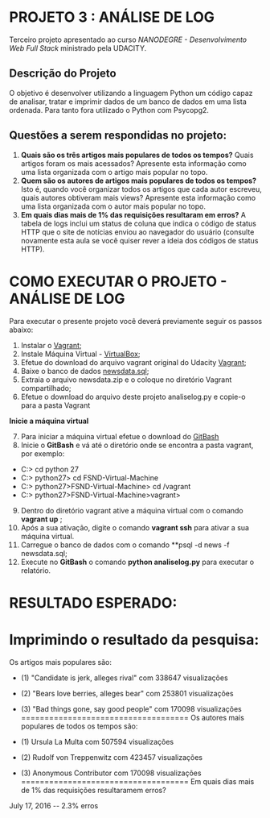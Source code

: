 # PROJETO 3 : ANÁLISE DE LOG
Terceiro projeto apresentado ao curso *NANODEGRE - Desenvolvimento Web Full Stack* ministrado pela UDACITY.

## Descrição do Projeto
O objetivo é desenvolver utilizando a linguagem Python um código capaz de analisar, tratar e imprimir dados de um banco de dados em uma lista ordenada. Para tanto fora utilizado o Python com Psycopg2. 

## Questões a serem respondidas no projeto:
1.  **Quais são os três artigos mais populares de todos os tempos?** Quais artigos foram os mais acessados? Apresente esta informação como uma lista organizada com o artigo mais popular no topo.
2. **Quem são os autores de artigos mais populares de todos os tempos?** Isto é, quando você organizar todos os artigos que cada autor escreveu, quais autores obtiveram mais views? Apresente esta informação como uma lista organizada com o autor mais popular no topo.
3. **Em quais dias mais de 1% das requisições resultaram em erros?** A tabela de logs inclui um status de coluna que indica o código de status HTTP que o site de notícias enviou ao navegador do usuário (consulte novamente esta aula se você quiser rever a ideia dos códigos de status HTTP).

# COMO EXECUTAR O PROJETO - ANÁLISE DE LOG
Para executar o presente projeto você deverá previamente seguir os passos abaixo:

1. Instalar o [Vagrant](https://www.vagrantup.com/);
2. Instale Máquina Virtual - [VirtualBox](https://www.virtualbox.org/);
3. Efetue do download do arquivo vagrant original do Udacity [Vagrant](https://github.com/udacity/fullstack-nanodegree-vm
);
4. Baixe o banco de dados [newsdata.sql](https://d17h27t6h515a5.cloudfront.net/topher/2016/August/57b5f748_newsdata/newsdata.zip);
5. Extraia o arquivo newsdata.zip e o coloque no diretório Vagrant compartilhado;
6. Efetue o download do arquivo deste projeto analiselog.py e copie-o para a pasta Vagrant

**Inicie a máquina virtual**

7. Para iniciar a máquina virtual efetue o download do [GitBash](https://git-scm.com/downloads)
8. Inicie o **GitBash** e vá até o diretório onde se encontra a pasta vagrant, por exemplo:

- C:> cd python 27
- C:> python27> cd FSND-Virtual-Machine
- C:> python27>FSND-Virtual-Machine> cd /vagrant
- C:> python27>FSND-Virtual-Machine>vagrant>

9. Dentro do diretório vagrant ative a máquina virtual com o comando **vagrant up** ;
10. Após a sua ativação, digite o comando **vagrant ssh** para ativar a sua máquina virtual.
11. Carregue o banco de dados com o comando **psql -d news -f newsdata.sql;
12. Execute no **GitBash** o comando **python analiselog.py** para executar o relatório.

# RESULTADO ESPERADO:
Imprimindo o resultado da pesquisa:
====================================
Os artigos mais populares são:

- (1) "Candidate is jerk, alleges rival" com 338647 visualizações
- (2) "Bears love berries, alleges bear" com 253801 visualizações
- (3) "Bad things gone, say good people" com 170098 visualizações
====================================
Os autores mais populares de todos os tempos são:

- (1) Ursula La Multa com 507594 visualizações
- (2) Rudolf von Treppenwitz com 423457 visualizações
- (3) Anonymous Contributor com 170098 visualizações
====================================
Em quais dias mais de 1% das requisições resultaramem erros?

July 17, 2016 -- 2.3% erros
